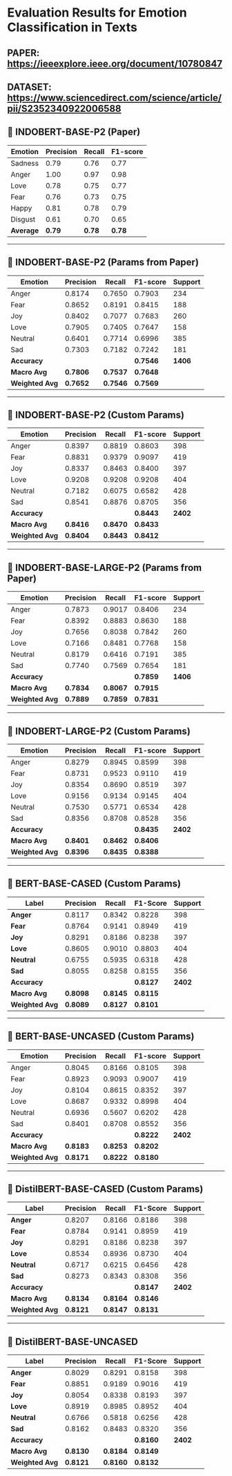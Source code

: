 # Evaluation Results for Emotion Classification in Texts

## PAPER: https://ieeexplore.ieee.org/document/10780847
## DATASET: https://www.sciencedirect.com/science/article/pii/S2352340922006588

## 📌 INDOBERT-BASE-P2 (Paper)

| Emotion  | Precision | Recall | F1-score |
|----------|-----------|--------|----------|
| Sadness  | 0.79      | 0.76   | 0.77     |
| Anger    | 1.00      | 0.97   | 0.98     |
| Love     | 0.78      | 0.75   | 0.77     |
| Fear     | 0.76      | 0.73   | 0.75     |
| Happy    | 0.81      | 0.78   | 0.79     |
| Disgust  | 0.61      | 0.70   | 0.65     |
| **Average** | **0.79** | **0.78** | **0.78** |

---

## 🧪 INDOBERT-BASE-P2 (Params from Paper)

| Emotion  | Precision | Recall | F1-score | Support |
|----------|-----------|--------|----------|---------|
| Anger    | 0.8174    | 0.7650 | 0.7903   | 234     |
| Fear     | 0.8652    | 0.8191 | 0.8415   | 188     |
| Joy      | 0.8402    | 0.7077 | 0.7683   | 260     |
| Love     | 0.7905    | 0.7405 | 0.7647   | 158     |
| Neutral  | 0.6401    | 0.7714 | 0.6996   | 385     |
| Sad      | 0.7303    | 0.7182 | 0.7242   | 181     |
| **Accuracy**     |           |         | **0.7546** | **1406** |
| **Macro Avg**    | **0.7806** | **0.7537** | **0.7648** |         |
| **Weighted Avg** | **0.7652** | **0.7546** | **0.7569** |         |

---

## 🧪 INDOBERT-BASE-P2 (Custom Params)

| Emotion  | Precision | Recall | F1-score | Support |
|----------|-----------|--------|----------|---------|
| Anger    | 0.8397    | 0.8819 | 0.8603   | 398     |
| Fear     | 0.8831    | 0.9379 | 0.9097   | 419     |
| Joy      | 0.8337    | 0.8463 | 0.8400   | 397     |
| Love     | 0.9208    | 0.9208 | 0.9208   | 404     |
| Neutral  | 0.7182    | 0.6075 | 0.6582   | 428     |
| Sad      | 0.8541    | 0.8876 | 0.8705   | 356     |
| **Accuracy** |         |        | **0.8443** | **2402** |
| **Macro Avg** | **0.8416** | **0.8470** | **0.8433** |       |
| **Weighted Avg** | **0.8404** | **0.8443** | **0.8412** |       |

---

## 🧪 INDOBERT-BASE-LARGE-P2 (Params from Paper)

| Emotion  | Precision | Recall | F1-score | Support |
|----------|-----------|--------|----------|---------|
| Anger    | 0.7873    | 0.9017 | 0.8406   | 234     |
| Fear     | 0.8392    | 0.8883 | 0.8630   | 188     |
| Joy      | 0.7656    | 0.8038 | 0.7842   | 260     |
| Love     | 0.7166    | 0.8481 | 0.7768   | 158     |
| Neutral  | 0.8179    | 0.6416 | 0.7191   | 385     |
| Sad      | 0.7740    | 0.7569 | 0.7654   | 181     |
| **Accuracy** |         |        | **0.7859** | **1406** |
| **Macro Avg** | **0.7834** | **0.8067** | **0.7915** |       |
| **Weighted Avg** | **0.7889** | **0.7859** | **0.7831** |       |

---

## 🧪 INDOBERT-LARGE-P2 (Custom Params)

| Emotion  | Precision | Recall | F1-score | Support |
|----------|-----------|--------|----------|---------|
| Anger    | 0.8279    | 0.8945 | 0.8599   | 398     |
| Fear     | 0.8731    | 0.9523 | 0.9110   | 419     |
| Joy      | 0.8354    | 0.8690 | 0.8519   | 397     |
| Love     | 0.9156    | 0.9134 | 0.9145   | 404     |
| Neutral  | 0.7530    | 0.5771 | 0.6534   | 428     |
| Sad      | 0.8356    | 0.8708 | 0.8528   | 356     |
| **Accuracy**     |           |         | **0.8435** | **2402** |
| **Macro Avg**    | **0.8401** | **0.8462** | **0.8406** |         |
| **Weighted Avg** | **0.8396** | **0.8435** | **0.8388** |         |

---

## 🧪 BERT-BASE-CASED (Custom Params)

| Label     | Precision | Recall | F1-Score | Support |
|-----------|-----------|--------|----------|---------|
| **Anger**   | 0.8117    | 0.8342 | 0.8228   | 398     |
| **Fear**    | 0.8764    | 0.9141 | 0.8949   | 419     |
| **Joy**     | 0.8291    | 0.8186 | 0.8238   | 397     |
| **Love**    | 0.8605    | 0.9010 | 0.8803   | 404     |
| **Neutral** | 0.6755    | 0.5935 | 0.6318   | 428     |
| **Sad**     | 0.8055    | 0.8258 | 0.8155   | 356     |
| **Accuracy**         |        |        | **0.8127** | **2402**     |
| **Macro Avg**        | **0.8098** | **0.8145** | **0.8115**   |     |
| **Weighted Avg**     | **0.8089** | **0.8127** | **0.8101**   |      |

---

## 🧪 BERT-BASE-UNCASED (Custom Params)

| Emotion  | Precision | Recall | F1-score | Support |
|----------|-----------|--------|----------|---------|
| Anger    | 0.8045    | 0.8166 | 0.8105   | 398     |
| Fear     | 0.8923    | 0.9093 | 0.9007   | 419     |
| Joy      | 0.8104    | 0.8615 | 0.8352   | 397     |
| Love     | 0.8687    | 0.9332 | 0.8998   | 404     |
| Neutral  | 0.6936    | 0.5607 | 0.6202   | 428     |
| Sad      | 0.8401    | 0.8708 | 0.8552   | 356     |
| **Accuracy** |         |        | **0.8222** | **2402** |
| **Macro Avg** | **0.8183** | **0.8253** | **0.8202** |       |
| **Weighted Avg** | **0.8171** | **0.8222** | **0.8180** |       |

---

## 🧪 DistilBERT-BASE-CASED (Custom Params)

| Label     | Precision | Recall | F1-Score | Support |
|-----------|-----------|--------|----------|---------|
| **Anger**   | 0.8207    | 0.8166 | 0.8186   | 398     |
| **Fear**    | 0.8784    | 0.9141 | 0.8959   | 419     |
| **Joy**     | 0.8291    | 0.8186 | 0.8238   | 397     |
| **Love**    | 0.8534    | 0.8936 | 0.8730   | 404     |
| **Neutral** | 0.6717    | 0.6215 | 0.6456   | 428     |
| **Sad**     | 0.8273    | 0.8343 | 0.8308   | 356     |
| **Accuracy**         |        |        | **0.8147** | **2402**     |
| **Macro Avg**        | **0.8134** | **0.8164** | **0.8146**   |      |
| **Weighted Avg**     | **0.8121** | **0.8147** | **0.8131**   |     |

---

## 🧪 DistilBERT-BASE-UNCASED

| Label     | Precision | Recall | F1-Score | Support |
|-----------|-----------|--------|----------|---------|
| **Anger**   | 0.8029    | 0.8291 | 0.8158   | 398     |
| **Fear**    | 0.8851    | 0.9189 | 0.9016   | 419     |
| **Joy**     | 0.8054    | 0.8338 | 0.8193   | 397     |
| **Love**    | 0.8919    | 0.8985 | 0.8952   | 404     |
| **Neutral** | 0.6766    | 0.5818 | 0.6256   | 428     |
| **Sad**     | 0.8162    | 0.8483 | 0.8320   | 356     |
| **Accuracy**         |        |        | **0.8160** | **2402**     |
| **Macro Avg**        | **0.8130** | **0.8184** | **0.8149**   |      |
| **Weighted Avg**     | **0.8121** | **0.8160** | **0.8132**   |     |

